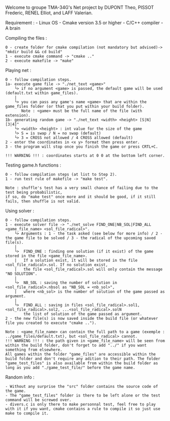 Welcome to groupe TMA-34G's Net project by DUPONT Theo, PISSOT Frederic, RENEL Elliot, and LAFF Valerian.


Requirement :
    - Linux OS
    - Cmake version 3.5 or higher
    - C/C++ compiler
    - A brain

Compiling the files :

    0 - create folder for cmake compilation (not mandatory but advised)-> "mkdir build && cd build"
    1 - execute cmake command -> "cmake .."
    2 - execute makefile -> "make"

Playing net :

    0 - follow compilation steps.
    1a- execute game file -> "./net_text <game>"
        └> if no argument <game> is passed, the default game will be used (default.txt within game_files).
        |
        └> you can pass any game's name <game> that are within the game_files folder (or that you put within your build folder).
           Note : <game> must be the full name of the file (with extension).
    1b- generating random game -> "./net_text <width> <height> [S|N] [3|4]"
        └> <width> <height> : int value for the size of the game
        └> S = is swap / N = no swap (default)
        └> 3 = CROSS not allowed / 4 CROSS allowed (default)
    2 - enter the coordinates in <x y> format then press enter.
    3 - the program will stop once you finish the game or press CRTL+C.
    
    !!! WARNING !!! : coordinates starts at 0 0 at the bottom left corner.

Testing game.h functions :

    0 - follow compilation steps (at list to Step 2).
    1 - run test rule of makefile -> "make test".
  
    Note : shuffle's test has a very small chance of failing due to the test being probabilistic, 
    if so, do "make test" once more and it should be good, if it still fails, then shuffle is not valid.

Using solver :

    0 - follow compilation steps.
    1 - execute solver file -> "./net_solve FIND_ONE|NB_SOL|FIND_ALL <game_file_name> <sol_file_radical>".
        └> Arguments : 1 - the task asked (see below for more info) / 2 - the game file to be solved / 3 - the radical of the upcoming saved file(s).
        |
        └>  FIND_ONE : finding one solution (if it exist) of the game stored in the file <game_file_name>. 
        |   If a solution exist, it will be stored in the file <sol_file_radical>.sol. If no solution exist,
        |   the file <sol_file_radical>.sol will only contain the message "NO SOLUTION". 
        |
        └>  NB_SOL : saving the number of solution in <sol_file_radical>.nbsol as "NB_SOL = <nb_sol>", 
        |   where <nb_sol> is the number of solution of the game passed as argument.
        |
        └>  FIND_ALL : saving in files <sol_file_radical>.sol1, <sol_file_radical>.sol2, ...<sol_file_radical>.solN 
            the list of solution of the game passed as argument.
    2 - the new file(s) is now saved inside the build file (or whatever file you created to execute "cmake ..").

    Note : <game_file_name> can contain the full path to a game (exemple : ../game_files/default.txt), but <sol_file_radical> cannot.
    !!! WARNING !!! : the path given in <game_file_name> will be seen from within the build folder, don't forget to add "../" if you want something from elsewhere.
    All games within the folder "game_files" are accessible within the build folder and don't require any adition to their path. The folder "game_test_files" is also available from within the build folder as long as you add "./game_test_file/" before the game name.


Random info :

    - Without any surprise the "src" folder contains the source code of the game.
    - The "game_test_files" folder is there to be left alone or the test command will be screwed over.
    - divers.c is only there to make personnal test, feel free to play with it if you want, cmake contains a rule to compile it so just use make to compile it.
